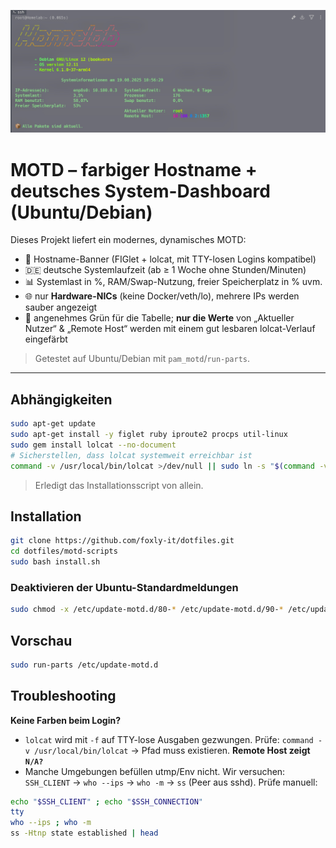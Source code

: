 ![MOTD-Header](asset/motd.jpg)

# MOTD – farbiger Hostname + deutsches System-Dashboard (Ubuntu/Debian)

Dieses Projekt liefert ein modernes, dynamisches MOTD:
- 🌈 Hostname-Banner (FIGlet + lolcat, mit TTY-losen Logins kompatibel)
- 🇩🇪 deutsche Systemlaufzeit (ab ≥ 1 Woche ohne Stunden/Minuten)
- 📊 Systemlast in %, RAM/Swap-Nutzung, freier Speicherplatz in % uvm.
- 🌐 nur **Hardware-NICs** (keine Docker/veth/lo), mehrere IPs werden sauber angezeigt
- 🎨 angenehmes Grün für die Tabelle; **nur die Werte** von „Aktueller Nutzer“ & „Remote Host“ werden mit einem gut lesbaren lolcat-Verlauf eingefärbt

> Getestet auf Ubuntu/Debian mit `pam_motd`/`run-parts`.

---
## Abhängigkeiten
```bash
sudo apt-get update
sudo apt-get install -y figlet ruby iproute2 procps util-linux
sudo gem install lolcat --no-document
# Sicherstellen, dass lolcat systemweit erreichbar ist
command -v /usr/local/bin/lolcat >/dev/null || sudo ln -s "$(command -v lolcat)" /usr/local/bin/lolcat
```
> Erledigt das Installationsscript von allein.


## Installation

```bash
git clone https://github.com/foxly-it/dotfiles.git
cd dotfiles/motd-scripts
sudo bash install.sh
```

### Deaktivieren der Ubuntu-Standardmeldungen
```bash
sudo chmod -x /etc/update-motd.d/80-* /etc/update-motd.d/90-* /etc/update-motd.d/91-*
```

## Vorschau
```bash
sudo run-parts /etc/update-motd.d
```

## Troubleshooting
**Keine Farben beim Login?**
- `lolcat` wird mit `-f` auf TTY-lose Ausgaben gezwungen. Prüfe: `command -v /usr/local/bin/lolcat` → Pfad muss existieren.
**Remote Host zeigt `N/A?`**
- Manche Umgebungen befüllen utmp/Env nicht. Wir versuchen: `SSH_CLIENT` → `who --ips` → `who -m` → `ss` (Peer aus sshd). Prüfe manuell:

```bash
echo "$SSH_CLIENT" ; echo "$SSH_CONNECTION"
tty
who --ips ; who -m
ss -Htnp state established | head
```